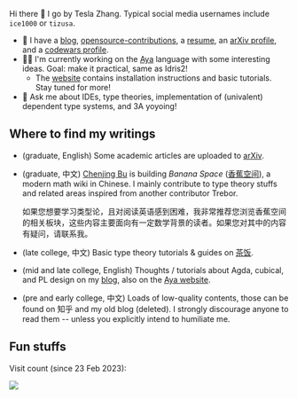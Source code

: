 Hi there 👋 I go by Tesla Zhang. Typical social media usernames include `ice1000` or `tizusa`.

+ 🌱 I have a [blog], [opensource-contributions], a [resume], an [arXiv profile], and a [codewars profile].
+ 👨‍💻 I'm currently working on the [Aya] language with some interesting ideas. Goal: make it practical, same as Idris2!
  + The [website][AyaWeb] contains installation instructions and basic tutorials. Stay tuned for more!
+ 💬 Ask me about IDEs, type theories, implementation of (univalent) dependent type systems, and 3A yoyoing!

## Where to find my writings

- (graduate, English) Some academic articles are uploaded to [arXiv][arXiv profile].
- (graduate, 中文) [Chenjing Bu](https://github.com/abccsss) is building *Banana Space* ([香蕉空间](https://www.bananaspace.org)),
  a modern math wiki in Chinese. I mainly contribute to type theory stuffs and related areas inspired from another contributor Trebor.

  如果您想要学习类型论，且对阅读英语感到困难，我非常推荐您浏览香蕉空间的相关板块，这些内容主要面向有一定数学背景的读者。如果您对其中的内容有疑问，请联系我。
- (late college, 中文) Basic type theory tutorials & guides on [茶饭](https://cha.fan/articles/7hPpxieZrGXd8diUzyxM).
- (mid and late college, English) Thoughts / tutorials about Agda, cubical, and PL design on my [blog],
  also on the [Aya website][AyaWeb].
- (pre and early college, 中文) Loads of low-quality contents, those can be found on 知乎 and my old blog (deleted).
  I strongly discourage anyone to read them -- unless you explicitly intend to humiliate me.

## Fun stuffs

 [blog]: https://ice1000.org
 [opensource-contributions]: https://ice1000.org/opensource-contributions
 [resume]: https://github.com/ice1000/resume
 [Guest0x0]: https://github.com/ice1000/guest0x0
 [research profile]: https://personal.psu.edu/yqz5714
 [arXiv profile]: https://arxiv.org/a/zhang_t_4
 [codewars profile]: https://www.codewars.com/users/ice1000
 [HoTT]: https://homotopytypetheory.org
 [Aya]: https://github.com/aya-prover/aya-dev
 [2LTT]: https://ncatlab.org/nlab/show/two-level+type+theory
 [XTT]: https://arxiv.org/abs/2003.01491
 [XTT-impl]: https://github.com/mb64/xtt
 [CCobs]: https://popl23.sigplan.org/details/POPL-2023-popl-research-papers/74/Impredicative-Observational-Equality
 [AyaWeb]: https://www.aya-prover.org

Visit count (since 23 Feb 2023):

![](https://count.getloli.com/get/@ice1000?theme=moebooru)

